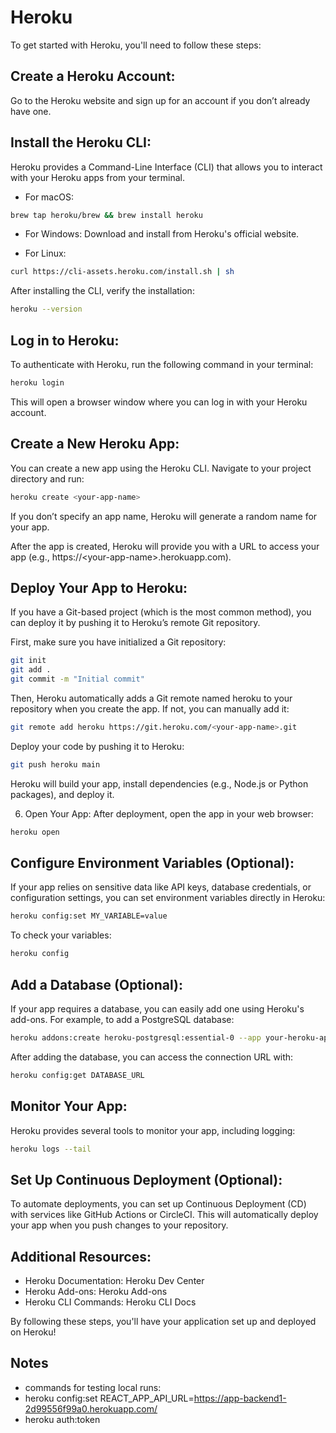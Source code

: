 # Heroku
To get started with Heroku, you'll need to follow these steps:
## Create a Heroku Account:
Go to the Heroku website and sign up for an account if you don’t already have one.

## Install the Heroku CLI:
Heroku provides a Command-Line Interface (CLI) that allows you to interact with your Heroku apps from your terminal.

* For macOS:
```bash
brew tap heroku/brew && brew install heroku
```
* For Windows: Download and install from Heroku's official website.

* For Linux:
```bash
curl https://cli-assets.heroku.com/install.sh | sh
```

After installing the CLI, verify the installation:

```bash
heroku --version
```

## Log in to Heroku:
To authenticate with Heroku, run the following command in your terminal:

```bash
heroku login
```
This will open a browser window where you can log in with your Heroku account.

## Create a New Heroku App:
You can create a new app using the Heroku CLI. Navigate to your project directory and run:

```bash
heroku create <your-app-name>
```
If you don’t specify an app name, Heroku will generate a random name for your app.

After the app is created, Heroku will provide you with a URL to access your app (e.g., https://\<your-app-name\>.herokuapp.com).

## Deploy Your App to Heroku:
If you have a Git-based project (which is the most common method), you can deploy it by pushing it to Heroku’s remote Git repository.

First, make sure you have initialized a Git repository:

```bash
git init
git add .
git commit -m "Initial commit"
```

Then, Heroku automatically adds a Git remote named heroku to your repository when you create the app. If not, you can manually add it:

```bash
git remote add heroku https://git.heroku.com/<your-app-name>.git
```

Deploy your code by pushing it to Heroku:

```bash
git push heroku main
```
Heroku will build your app, install dependencies (e.g., Node.js or Python packages), and deploy it.

6. Open Your App:
After deployment, open the app in your web browser:

```bash
heroku open
```

## Configure Environment Variables (Optional):
If your app relies on sensitive data like API keys, database credentials, or configuration settings, you can set environment variables directly in Heroku:
```bash
heroku config:set MY_VARIABLE=value
```

To check your variables:
```bash
heroku config
```

## Add a Database (Optional):
If your app requires a database, you can easily add one using Heroku's add-ons. For example, to add a PostgreSQL database:

```bash
heroku addons:create heroku-postgresql:essential-0 --app your-heroku-app
```

After adding the database, you can access the connection URL with:
```bash
heroku config:get DATABASE_URL
```

## Monitor Your App:
Heroku provides several tools to monitor your app, including logging:
```bash
heroku logs --tail
```

## Set Up Continuous Deployment (Optional):
To automate deployments, you can set up Continuous Deployment (CD) with services like GitHub Actions or CircleCI. This will automatically deploy your app when you push changes to your repository.

## Additional Resources:
* Heroku Documentation: Heroku Dev Center
* Heroku Add-ons: Heroku Add-ons
* Heroku CLI Commands: Heroku CLI Docs

By following these steps, you'll have your application set up and deployed on Heroku!

## Notes 
* commands for testing local runs:
* heroku config:set REACT_APP_API_URL=https://app-backend1-2d99556f99a0.herokuapp.com/
* heroku auth:token